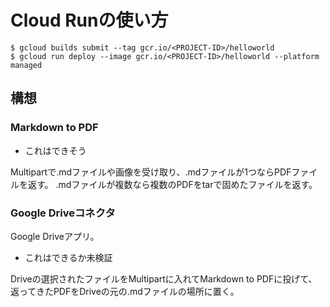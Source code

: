 # Cloud Runの使い方

```console
$ gcloud builds submit --tag gcr.io/<PROJECT-ID>/helloworld
$ gcloud run deploy --image gcr.io/<PROJECT-ID>/helloworld --platform managed
```

## 構想

### Markdown to PDF

* これはできそう

Multipartで.mdファイルや画像を受け取り、.mdファイルが1つならPDFファイルを返す。
.mdファイルが複数なら複数のPDFをtarで固めたファイルを返す。

### Google Driveコネクタ

Google Driveアプリ。

* これはできるか未検証

Driveの選択されたファイルをMultipartに入れてMarkdown to PDFに投げて、返ってきたPDFをDriveの元の.mdファイルの場所に置く。
